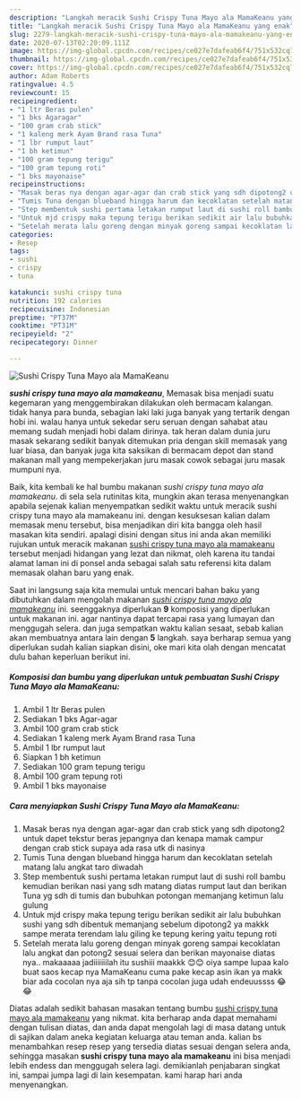 ```yaml
---
description: "Langkah meracik Sushi Crispy Tuna Mayo ala MamaKeanu yang enak"
title: "Langkah meracik Sushi Crispy Tuna Mayo ala MamaKeanu yang enak"
slug: 2279-langkah-meracik-sushi-crispy-tuna-mayo-ala-mamakeanu-yang-enak
date: 2020-07-13T02:20:09.111Z
image: https://img-global.cpcdn.com/recipes/ce027e7dafeab6f4/751x532cq70/sushi-crispy-tuna-mayo-ala-mamakeanu-foto-resep-utama.jpg
thumbnail: https://img-global.cpcdn.com/recipes/ce027e7dafeab6f4/751x532cq70/sushi-crispy-tuna-mayo-ala-mamakeanu-foto-resep-utama.jpg
cover: https://img-global.cpcdn.com/recipes/ce027e7dafeab6f4/751x532cq70/sushi-crispy-tuna-mayo-ala-mamakeanu-foto-resep-utama.jpg
author: Adam Roberts
ratingvalue: 4.5
reviewcount: 15
recipeingredient:
- "1 ltr Beras pulen"
- "1 bks Agaragar"
- "100 gram crab stick"
- "1 kaleng merk Ayam Brand rasa Tuna"
- "1 lbr rumput laut"
- "1 bh ketimun"
- "100 gram tepung terigu"
- "100 gram tepung roti"
- "1 bks mayonaise"
recipeinstructions:
- "Masak beras nya dengan agar-agar dan crab stick yang sdh dipotong2 untuk dapet tekstur beras jepangnya dan kenapa mamak campur dengan crab stick supaya ada rasa utk di nasinya"
- "Tumis Tuna dengan blueband hingga harum dan kecoklatan setelah matang lalu angkat taro diwadah"
- "Step membentuk sushi pertama letakan rumput laut di sushi roll bambu kemudian berikan nasi yang sdh matang diatas rumput laut dan berikan Tuna yg sdh di tumis dan bubuhkan potongan memanjang ketimun lalu gulung"
- "Untuk mjd crispy maka tepung terigu berikan sedikit air lalu bubuhkan sushi yang sdh dibentuk memanjang sebelum dipotong2 ya makkk sampe merata terendam lalu giling ke tepung kering yaitu tepung roti"
- "Setelah merata lalu goreng dengan minyak goreng sampai kecoklatan lalu angkat dan potong2 sesuai selera dan berikan mayonaise diatas nya.. makaaaaa jadiiiiiiilah itu sushiii maakkk 😊😊 oiya sampe lupaa kalo buat saos kecap nya MamaKeanu cuma pake kecap asin ikan ya makk biar ada cocolan nya aja sih tp tanpa cocolan juga udah endeuussss 😂😂"
categories:
- Resep
tags:
- sushi
- crispy
- tuna

katakunci: sushi crispy tuna 
nutrition: 192 calories
recipecuisine: Indonesian
preptime: "PT37M"
cooktime: "PT31M"
recipeyield: "2"
recipecategory: Dinner

---
```



![Sushi Crispy Tuna Mayo ala MamaKeanu](https://img-global.cpcdn.com/recipes/ce027e7dafeab6f4/751x532cq70/sushi-crispy-tuna-mayo-ala-mamakeanu-foto-resep-utama.jpg)

<b><i>sushi crispy tuna mayo ala mamakeanu</i></b>, Memasak bisa menjadi suatu kegemaran yang menggembirakan dilakukan oleh bermacam kalangan. tidak hanya para bunda, sebagian laki laki juga banyak yang tertarik dengan hobi ini. walau hanya untuk sekedar seru seruan dengan sahabat atau memang sudah menjadi hobi dalam dirinya. tak heran dalam dunia juru masak sekarang sedikit banyak ditemukan pria dengan skill memasak yang luar biasa, dan banyak juga kita saksikan di bermacam depot dan stand makanan mall yang mempekerjakan juru masak cowok sebagai juru masak mumpuni nya.



Baik, kita kembali ke hal bumbu makanan <i>sushi crispy tuna mayo ala mamakeanu</i>. di sela sela rutinitas kita, mungkin akan terasa menyenangkan apabila sejenak kalian menyempatkan sedikit waktu untuk meracik sushi crispy tuna mayo ala mamakeanu ini. dengan kesuksesan kalian dalam memasak menu tersebut, bisa menjadikan diri kita bangga oleh hasil masakan kita sendiri. apalagi disini dengan situs ini anda akan memiliki rujukan untuk meracik makanan <u>sushi crispy tuna mayo ala mamakeanu</u> tersebut menjadi hidangan yang lezat dan nikmat, oleh karena itu tandai alamat laman ini di ponsel anda sebagai salah satu referensi kita dalam memasak olahan baru yang enak.


Saat ini langsung saja kita memulai untuk mencari bahan baku yang dibutuhkan dalam mengolah makanan <u><i>sushi crispy tuna mayo ala mamakeanu</i></u> ini. seenggaknya diperlukan <b>9</b> komposisi yang diperlukan untuk makanan ini. agar nantinya dapat tercapai rasa yang lumayan dan menggugah selera. dan juga sempatkan waktu kalian sesaat, sebab kalian akan membuatnya antara lain dengan <b>5</b> langkah. saya berharap semua yang diperlukan sudah kalian siapkan disini, oke mari kita olah dengan mencatat dulu bahan keperluan berikut ini.

<!--inarticleads1-->

##### Komposisi dan bumbu yang diperlukan untuk pembuatan Sushi Crispy Tuna Mayo ala MamaKeanu:

1. Ambil 1 ltr Beras pulen
1. Sediakan 1 bks Agar-agar
1. Ambil 100 gram crab stick
1. Sediakan 1 kaleng merk Ayam Brand rasa Tuna
1. Ambil 1 lbr rumput laut
1. Siapkan 1 bh ketimun
1. Sediakan 100 gram tepung terigu
1. Ambil 100 gram tepung roti
1. Ambil 1 bks mayonaise




<!--inarticleads2-->

##### Cara menyiapkan Sushi Crispy Tuna Mayo ala MamaKeanu:

1. Masak beras nya dengan agar-agar dan crab stick yang sdh dipotong2 untuk dapet tekstur beras jepangnya dan kenapa mamak campur dengan crab stick supaya ada rasa utk di nasinya
1. Tumis Tuna dengan blueband hingga harum dan kecoklatan setelah matang lalu angkat taro diwadah
1. Step membentuk sushi pertama letakan rumput laut di sushi roll bambu kemudian berikan nasi yang sdh matang diatas rumput laut dan berikan Tuna yg sdh di tumis dan bubuhkan potongan memanjang ketimun lalu gulung
1. Untuk mjd crispy maka tepung terigu berikan sedikit air lalu bubuhkan sushi yang sdh dibentuk memanjang sebelum dipotong2 ya makkk sampe merata terendam lalu giling ke tepung kering yaitu tepung roti
1. Setelah merata lalu goreng dengan minyak goreng sampai kecoklatan lalu angkat dan potong2 sesuai selera dan berikan mayonaise diatas nya.. makaaaaa jadiiiiiiilah itu sushiii maakkk 😊😊 oiya sampe lupaa kalo buat saos kecap nya MamaKeanu cuma pake kecap asin ikan ya makk biar ada cocolan nya aja sih tp tanpa cocolan juga udah endeuussss 😂😂




Diatas adalah sedikit bahasan masakan tentang bumbu <u>sushi crispy tuna mayo ala mamakeanu</u> yang nikmat. kita berharap anda dapat memahami dengan tulisan diatas, dan anda dapat mengolah lagi di masa datang untuk di sajikan dalam aneka kegiatan keluarga atau teman anda. kalian bs menambahkan resep resep yang tersedia diatas sesuai dengan selera anda, sehingga masakan <b>sushi crispy tuna mayo ala mamakeanu</b> ini bisa menjadi lebih endess dan menggugah selera lagi. demikianlah penjabaran singkat ini, sampai jumpa lagi di lain kesempatan. kami harap hari anda menyenangkan.
